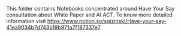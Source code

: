 This folder contains Notebooks concentrated around Have Your Say consultation about White Paper and AI ACT. To know more detailed information visit https://www.notion.so/sgizinski/Have-your-say-41ea9034b7d743b19b971a7f187337e7
